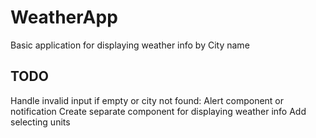# WeatherApp

Basic application for displaying weather info by City name

## TODO

Handle invalid input if empty or city not found: Alert component or notification
Create separate component for displaying weather info
Add selecting units